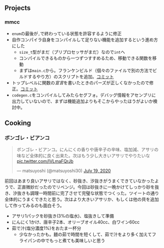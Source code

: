 ## Projects

### mmcc

- `enum`の最後が`,`で終わっている状態を許容するように修正
- 自作コンパイラ自身をコンパイルして足りない機能を追加するという進め方にした
  - `size_t`型がまだ（プリプロセッサがまだ）なので`int`へ
  - コンパイルできるものから一つずつすすめるため、移動できる関数を移動
  - まずは`main.c`から。フランケンビルド（個々のファイルで別の方法でビルドするやり方）のスクリプトを追加。[コミット](https://github.com/matsuyoshi30/mmcc/commit/b097070caf55cd5f8e5569a7e806eef4a27f5c46)
- トップレベルに関数の*宣言*を書いたときのパーズが正しくなかったので修正。[コミット](https://github.com/matsuyoshi30/mmcc/commit/ca2550d2756f7f9a419c7b3ce9ed7a2267f49085)
- `codegen.c`をコンパイルしてみたらセグフォ。デバッグ情報をアセンブリに出力していないので、まずは機能追加よりもそこからやったほうがよいか検討中。

## Cooking

### ボンゴレ・ビアンコ

<blockquote class="twitter-tweet"><p lang="ja" dir="ltr">ボンゴレ・ビアンコ。にんにくの香りや唐辛子の辛味、塩加減、アサリの味など全体的に良く出来た。次はもう少し大きいアサリでやりたいな <a href="https://t.co/lVLmaFQrJb">pic.twitter.com/lVLmaFQrJb</a></p>&mdash; matsuyoshi (@matsuyoshi30) <a href="https://twitter.com/matsuyoshi30/status/1284727061706240000?ref_src=twsrc%5Etfw">July 19, 2020</a></blockquote> <script async src="https://platform.twitter.com/widgets.js" charset="utf-8"></script>

前回はあまり良いアサリではなく、砂抜き、汐抜きがうまくできていなかったようで、正直微妙だったのでリベンジ。今回は砂抜きに一晩かけてしっかり砂を抜き、汐抜きも調理一時間前に完了させて完璧な状態でつくった。ツイートの通り全体的にうまくできたと思う。次はより大きいアサリか、もしくは他の貝を追加して作ってみるのも面白そう。

- アサリ1パックを砂抜き(3%の塩水)、塩抜きして準備
- にんにく1かけ、唐辛子2本、オリーブオイル40cc、白ワイン60cc
- 茹で汁(塩分濃度1%)をおたま一杯分
  - 少なかったかも。麺の茹で時間を短くして、茹で汁をより多く加えてフライパンの中でもっと煮ても美味しいと思う
